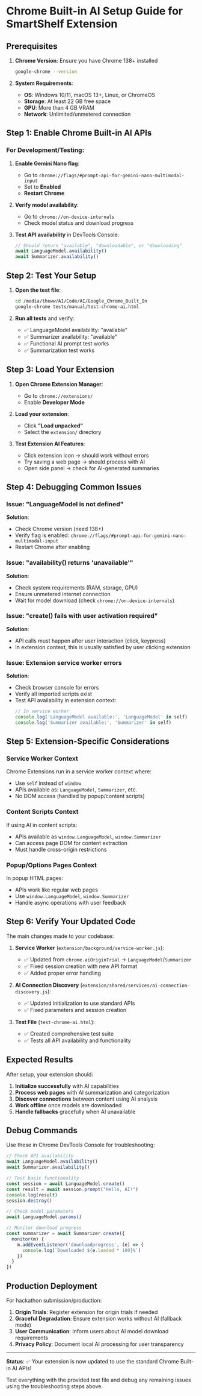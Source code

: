 # Chrome Built-in AI Setup Guide for SmartShelf Extension

## Prerequisites

1. **Chrome Version**: Ensure you have Chrome 138+ installed
   ```bash
   google-chrome --version
   ```

2. **System Requirements**:
   - **OS**: Windows 10/11, macOS 13+, Linux, or ChromeOS
   - **Storage**: At least 22 GB free space 
   - **GPU**: More than 4 GB VRAM
   - **Network**: Unlimited/unmetered connection

## Step 1: Enable Chrome Built-in AI APIs

### For Development/Testing:

1. **Enable Gemini Nano flag**:
   - Go to `chrome://flags/#prompt-api-for-gemini-nano-multimodal-input`
   - Set to **Enabled**
   - **Restart Chrome**

2. **Verify model availability**:
   - Go to `chrome://on-device-internals`
   - Check model status and download progress

3. **Test API availability** in DevTools Console:
   ```javascript
   // Should return "available", "downloadable", or "downloading"
   await LanguageModel.availability()
   await Summarizer.availability()
   ```

## Step 2: Test Your Setup

1. **Open the test file**: 
   ```bash
   cd /media/theww/AI/Code/AI/Google_Chrome_Built_In
   google-chrome tests/manual/test-chrome-ai.html
   ```

2. **Run all tests** and verify:
   - ✅ LanguageModel availability: "available"
   - ✅ Summarizer availability: "available"  
   - ✅ Functional AI prompt test works
   - ✅ Summarization test works

## Step 3: Load Your Extension

1. **Open Chrome Extension Manager**:
   - Go to `chrome://extensions/`
   - Enable **Developer Mode**

2. **Load your extension**:
   - Click **"Load unpacked"**
   - Select the `extension/` directory

3. **Test Extension AI Features**:
   - Click extension icon → should work without errors
   - Try saving a web page → should process with AI
   - Open side panel → check for AI-generated summaries

## Step 4: Debugging Common Issues

### Issue: "LanguageModel is not defined"
**Solution**: 
- Check Chrome version (need 138+)
- Verify flag is enabled: `chrome://flags/#prompt-api-for-gemini-nano-multimodal-input`
- Restart Chrome after enabling

### Issue: "availability() returns 'unavailable'"
**Solution**:
- Check system requirements (RAM, storage, GPU)
- Ensure unmetered internet connection
- Wait for model download (check `chrome://on-device-internals`)

### Issue: "create() fails with user activation required"
**Solution**: 
- API calls must happen after user interaction (click, keypress)
- In extension context, this is usually satisfied by user clicking extension

### Issue: Extension service worker errors
**Solution**:
- Check browser console for errors  
- Verify all imported scripts exist
- Test API availability in extension context:
  ```javascript
  // In service worker
  console.log('LanguageModel available:', 'LanguageModel' in self)
  console.log('Summarizer available:', 'Summarizer' in self)
  ```

## Step 5: Extension-Specific Considerations

### Service Worker Context
Chrome Extensions run in a service worker context where:
- Use `self` instead of `window` 
- APIs available as: `LanguageModel`, `Summarizer`, etc.
- No DOM access (handled by popup/content scripts)

### Content Scripts Context  
If using AI in content scripts:
- APIs available as `window.LanguageModel`, `window.Summarizer`
- Can access page DOM for content extraction
- Must handle cross-origin restrictions

### Popup/Options Pages Context
In popup HTML pages:
- APIs work like regular web pages
- Use `window.LanguageModel`, `window.Summarizer` 
- Handle async operations with user feedback

## Step 6: Verify Your Updated Code

The main changes made to your codebase:

1. **Service Worker** (`extension/background/service-worker.js`):
   - ✅ Updated from `chrome.aiOriginTrial` → `LanguageModel`/`Summarizer`  
   - ✅ Fixed session creation with new API format
   - ✅ Added proper error handling

2. **AI Connection Discovery** (`extension/shared/services/ai-connection-discovery.js`):
   - ✅ Updated initialization to use standard APIs
   - ✅ Fixed parameters and session creation

3. **Test File** (`test-chrome-ai.html`):
   - ✅ Created comprehensive test suite
   - ✅ Tests all API availability and functionality

## Expected Results

After setup, your extension should:

1. **Initialize successfully** with AI capabilities
2. **Process web pages** with AI summarization and categorization  
3. **Discover connections** between content using AI analysis
4. **Work offline** once models are downloaded
5. **Handle fallbacks** gracefully when AI unavailable

## Debug Commands

Use these in Chrome DevTools Console for troubleshooting:

```javascript
// Check API availability
await LanguageModel.availability()
await Summarizer.availability()

// Test basic functionality  
const session = await LanguageModel.create()
const result = await session.prompt("Hello, AI!")
console.log(result)
session.destroy()

// Check model parameters
await LanguageModel.params()

// Monitor download progress
const summarizer = await Summarizer.create({
  monitor(m) {
    m.addEventListener('downloadprogress', (e) => {
      console.log(`Downloaded ${e.loaded * 100}%`)
    })
  }
})
```

## Production Deployment

For hackathon submission/production:

1. **Origin Trials**: Register extension for origin trials if needed
2. **Graceful Degradation**: Ensure extension works without AI (fallback mode)
3. **User Communication**: Inform users about AI model download requirements  
4. **Privacy Policy**: Document local AI processing for user transparency

---

**Status**: ✅ Your extension is now updated to use the standard Chrome Built-in AI APIs!

Test everything with the provided test file and debug any remaining issues using the troubleshooting steps above.
